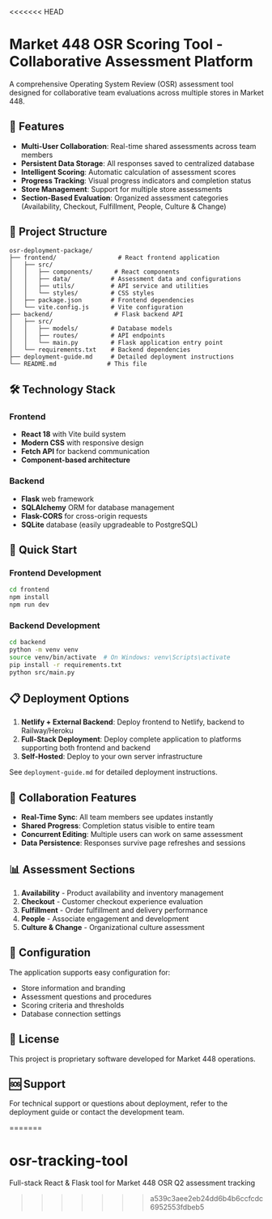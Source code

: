 <<<<<<< HEAD
# Market 448 OSR Scoring Tool - Collaborative Assessment Platform

A comprehensive Operating System Review (OSR) assessment tool designed for collaborative team evaluations across multiple stores in Market 448.

## 🚀 Features

- **Multi-User Collaboration**: Real-time shared assessments across team members
- **Persistent Data Storage**: All responses saved to centralized database
- **Intelligent Scoring**: Automatic calculation of assessment scores
- **Progress Tracking**: Visual progress indicators and completion status
- **Store Management**: Support for multiple store assessments
- **Section-Based Evaluation**: Organized assessment categories (Availability, Checkout, Fulfillment, People, Culture & Change)

## 📁 Project Structure

```
osr-deployment-package/
├── frontend/                 # React frontend application
│   ├── src/
│   │   ├── components/      # React components
│   │   ├── data/           # Assessment data and configurations
│   │   ├── utils/          # API service and utilities
│   │   └── styles/         # CSS styles
│   ├── package.json        # Frontend dependencies
│   └── vite.config.js      # Vite configuration
├── backend/                 # Flask backend API
│   ├── src/
│   │   ├── models/         # Database models
│   │   ├── routes/         # API endpoints
│   │   └── main.py         # Flask application entry point
│   └── requirements.txt    # Backend dependencies
├── deployment-guide.md     # Detailed deployment instructions
└── README.md              # This file
```

## 🛠 Technology Stack

### Frontend
- **React 18** with Vite build system
- **Modern CSS** with responsive design
- **Fetch API** for backend communication
- **Component-based architecture**

### Backend
- **Flask** web framework
- **SQLAlchemy** ORM for database management
- **Flask-CORS** for cross-origin requests
- **SQLite** database (easily upgradeable to PostgreSQL)

## 🚀 Quick Start

### Frontend Development
```bash
cd frontend
npm install
npm run dev
```

### Backend Development
```bash
cd backend
python -m venv venv
source venv/bin/activate  # On Windows: venv\Scripts\activate
pip install -r requirements.txt
python src/main.py
```

## 📋 Deployment Options

1. **Netlify + External Backend**: Deploy frontend to Netlify, backend to Railway/Heroku
2. **Full-Stack Deployment**: Deploy complete application to platforms supporting both frontend and backend
3. **Self-Hosted**: Deploy to your own server infrastructure

See `deployment-guide.md` for detailed deployment instructions.

## 🤝 Collaboration Features

- **Real-Time Sync**: All team members see updates instantly
- **Shared Progress**: Completion status visible to entire team
- **Concurrent Editing**: Multiple users can work on same assessment
- **Data Persistence**: Responses survive page refreshes and sessions

## 📊 Assessment Sections

1. **Availability** - Product availability and inventory management
2. **Checkout** - Customer checkout experience evaluation
3. **Fulfillment** - Order fulfillment and delivery performance
4. **People** - Associate engagement and development
5. **Culture & Change** - Organizational culture assessment

## 🔧 Configuration

The application supports easy configuration for:
- Store information and branding
- Assessment questions and procedures
- Scoring criteria and thresholds
- Database connection settings

## 📝 License

This project is proprietary software developed for Market 448 operations.

## 🆘 Support

For technical support or questions about deployment, refer to the deployment guide or contact the development team.

=======
# osr-tracking-tool
Full-stack React &amp; Flask tool for Market 448 OSR Q2 assessment tracking
>>>>>>> a539c3aee2eb24dd6b4b6ccfcdc6952553fdbeb5
